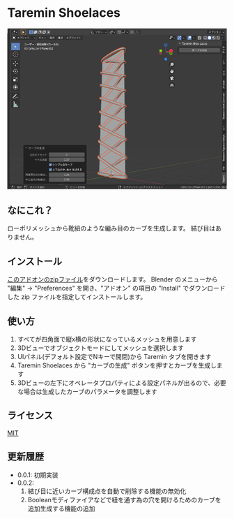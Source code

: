 # Taremin Shoelaces

![](./images/shoelaces.png)


## なにこれ？

ローポリメッシュから靴紐のような編み目のカーブを生成します。
結び目はありません。


## インストール

[このアドオンのzipファイル](https://github.com/Taremin/TareminShoelaces/archive/master.zip)をダウンロードします。
Blender のメニューから "編集" → "Preferences" を開き、"アドオン" の項目の "Install" でダウンロードした zip ファイルを指定してインストールします。

## 使い方

1. すべてが四角面で縦x横の形状になっているメッシュを用意します
2. 3Dビューでオブジェクトモードにしてメッシュを選択します
3. UIパネル(デフォルト設定でNキーで開閉)から Taremin タブを開きます
4. Taremin Shoelaces から "カーブの生成" ボタンを押すとカーブを生成します
5. 3Dビューの左下にオペレータプロパティによる設定パネルが出るので、必要な場合は生成したカーブのパラメータを調整します


## ライセンス

[MIT](./LICENSE)

## 更新履歴

- 0.0.1: 初期実装
- 0.0.2:
  1. 結び目に近いカーブ構成点を自動で削除する機能の無効化
  2. Booleanモディファイアなどで紐を通す為の穴を開けるためのカーブを追加生成する機能の追加
